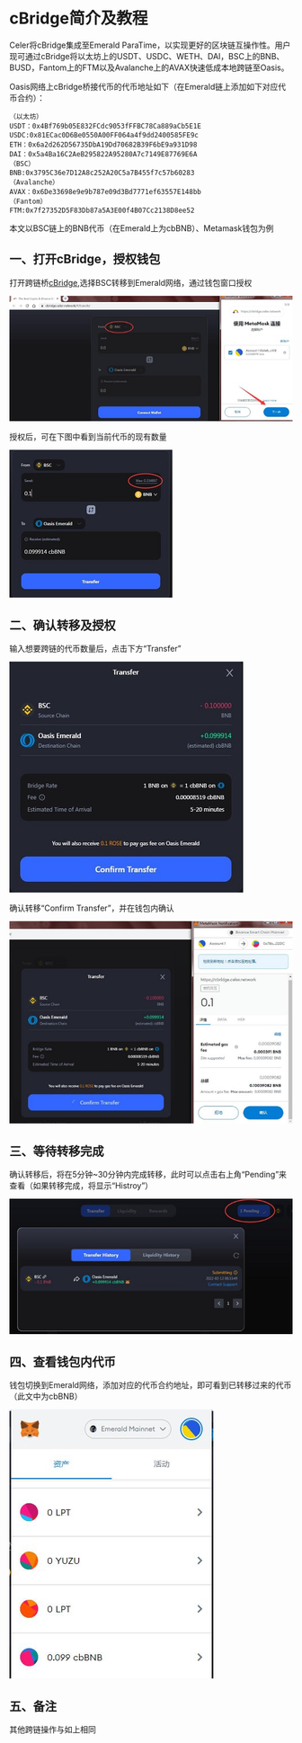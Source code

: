 # cBridge简介及教程

Celer将cBridge集成至Emerald ParaTime，以实现更好的区块链互操作性。用户现可通过cBridge将以太坊上的USDT、USDC、WETH、DAI，BSC上的BNB、BUSD，Fantom上的FTM以及Avalanche上的AVAX快速低成本地跨链至Oasis。

Oasis网络上cBridge桥接代币的代币地址如下（在Emerald链上添加如下对应代币合约）：


```
（以太坊）
USDT：0x4Bf769b05E832FCdc9053fFFBC78Ca889aCb5E1E
USDC:0x81ECac0D6Be0550A00FF064a4f9dd2400585FE9c
ETH：0x6a2d262D56735DbA19Dd70682B39F6bE9a931D98
DAI：0x5a4Ba16C2AeB295822A95280A7c7149E87769E6A
（BSC）
BNB:0x3795C36e7D12A8c252A20C5a7B455f7c57b60283
（Avalanche）
AVAX：0x6De33698e9e9b787e09d3Bd7771ef63557E148bb
（Fantom）
FTM:0x7f27352D5F83Db87a5A3E00f4B07Cc2138D8ee52
```

本文以BSC链上的BNB代币（在Emerald上为cbBNB）、Metamask钱包为例

## 一、打开cBridge，授权钱包

打开跨链桥[cBridge](https://cbridge.celer.network/#/transfer),选择BSC转移到Emerald网络，通过钱包窗口授权

![img](./cBridgetransfer1.jpg)

授权后，可在下图中看到当前代币的现有数量

![img](./cBridgetransfer2.jpg)


## 二、确认转移及授权

输入想要跨链的代币数量后，点击下方“Transfer”


![img](./cBridgetransfer3.jpg)

确认转移“Confirm Transfer”，并在钱包内确认

![img](./cBridgetransfer4.jpg)

## 三、等待转移完成

确认转移后，将在5分钟~30分钟内完成转移，此时可以点击右上角“Pending”来查看（如果转移完成，将显示“Histroy”）

![img](./cBridgetransfer5.jpg)

## 四、查看钱包内代币

钱包切换到Emerald网络，添加对应的代币合约地址，即可看到已转移过来的代币（此文中为cbBNB）

![img](./cBridgetransfer6.jpg)

## 五、备注

其他跨链操作与如上相同












